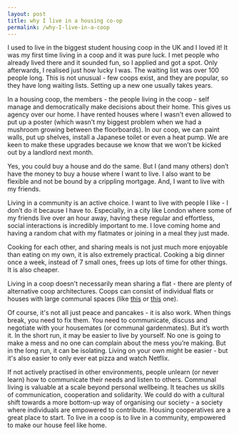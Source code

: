 ```yaml
---
layout: post
title: why I live in a housing co-op
permalink: /why-I-live-in-a-coop 
---
```


I used to live in the biggest student housing coop in the UK and I loved it! It was my first time living in a coop and it was pure luck. I met people who already lived there and it sounded fun, so I applied and got a spot. Only afterwards, I realised just how lucky I was. The waiting list was over 100 people long. This is not unusual - few coops exist, and they are popular, so they have long waiting lists. Setting up a new one usually takes years. 

In a housing coop, the members - the people living in the coop - self manage and democratically make decisions about their home. This gives us agency over our home. I have rented houses where I wasn't even allowed to put up a poster (which wasn’t my biggest problem when we had a mushroom growing between the floorboards). In our coop, we can paint walls, put up shelves, install a Japanese toilet or even a heat pump. We are keen to make these upgrades because we know that we won’t be kicked out by a landlord next month. 

Yes, you could buy a house and do the same. But I (and many others) don’t have the money to buy a house where I want to live. I also want to be flexible and not be bound by a crippling mortgage. And, I want to live with my friends. 

Living in a community is an active choice. I want to live with people I like - I don’t do it because I have to. Especially, in a city like London where some of my friends live over an hour away, having these regular and effortless, social interactions is incredibly important to me. I love coming home and having a random chat with my flatmates or joining in a meal they just made. 

Cooking for each other, and sharing meals is not just much more enjoyable than eating on my own, it is also extremely practical. Cooking a big dinner once a week, instead of 7 small ones, frees up lots of time for other things. It is also cheaper. 

Living in a coop doesn't necessarily mean sharing a flat - there are plenty of alternative coop architectures. Coops can consist of individual flats or houses with large communal spaces (like [this](https://coinstreet.org/about-us/our-developments/iroko-housing-co-op) or [this](http://www.laborda.coop/en/) one). 

Of course, it's not all just peace and pancakes - it is also work. When things break, you need to fix them. You need to communicate, discuss and negotiate with your housemates (or communal gardenmates). But it’s worth it. In the short run, it may be easier to live by yourself. No one is going to make a mess and no one can complain about the mess you’re making. But in the long run, it can be isolating. Living on your own might be easier - but it's also easier to only ever eat pizza and watch Netflix. 

If not actively practised in other environments, people unlearn (or never learn) how to communicate their needs and listen to others. Communal living is valuable at a scale beyond personal wellbeing. It teaches us skills of communication, cooperation and solidarity. We could do with a cultural shift towards a more bottom-up way of organising our society - a society where individuals are empowered to contribute. Housing cooperatives are a great place to start. To live in a coop is to live in a community, empowered to make our house feel like home.

